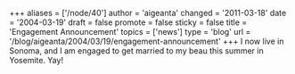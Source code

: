 +++
aliases = ['/node/40']
author = 'aigeanta'
changed = '2011-03-18'
date = '2004-03-19'
draft = false
promote = false
sticky = false
title = 'Engagement Announcement'
topics = ['news']
type = 'blog'
url = '/blog/aigeanta/2004/03/19/engagement-announcement'
+++
I now live in Sonoma, and I am engaged to get married to my beau this summer in Yosemite. Yay!



